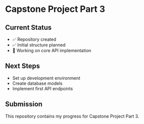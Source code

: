 # Capstone Project Part 3

## Current Status
- ✅ Repository created
- ✅ Initial structure planned
- 🔄 Working on core API implementation

## Next Steps
- Set up development environment
- Create database models
- Implement first API endpoints

## Submission
This repository contains my progress for Capstone Project Part 3.
